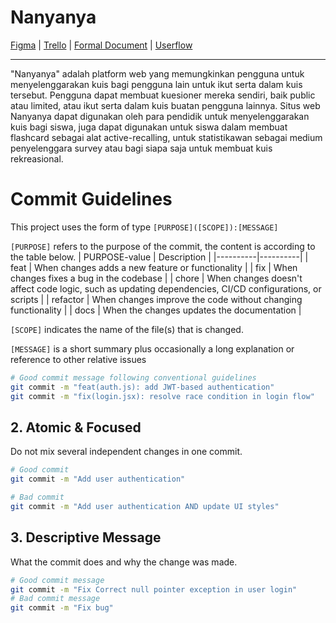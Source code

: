 # Nanyanya
[Figma](https://www.figma.com/design/xDqzNQ8XAzME0slYTKwjUX/Nanyanya?node-id=0-1&t=ghXLgpj0SrmOVM7J-1) | [Trello](https://trello.com/invite/b/67b9cc3e0671324c1df80e00/ATTI460712c925907d89575f66e77d5ff5a1AAA45DFA/rpl-kelompok-5) | [Formal Document](https://docs.google.com/document/d/1iB67vTSJZnU37vcEuYlXQ_PPENWRjMf1C7oUduMxCSw/edit?tab=t.0) | [Userflow](https://app.diagrams.net/#Hagw2005%2Fnanyanya%2Fmain%2Fuserflow.drawio#%7B%22pageId%22%3A%22C5RBs43oDa-KdzZeNtuy%22%7D)
___
"Nanyanya" adalah platform web yang memungkinkan pengguna untuk menyelenggarakan kuis bagi pengguna lain untuk ikut serta dalam kuis tersebut. Pengguna dapat membuat kuesioner mereka sendiri, baik public atau limited, atau ikut serta dalam kuis buatan pengguna lainnya. Situs web Nanyanya dapat digunakan oleh para pendidik untuk menyelenggarakan kuis bagi siswa, juga dapat digunakan untuk siswa dalam membuat flashcard sebagai alat active-recalling, untuk statistikawan sebagai medium penyelenggara survey  atau bagi siapa saja untuk membuat kuis rekreasional.

# Commit Guidelines
This project uses the form of type `[PURPOSE]([SCOPE]):[MESSAGE]`

`[PURPOSE]` refers to the purpose of the commit, the content is according to the table below.
| PURPOSE-value | Description |
|----------|----------|
| feat   | When changes adds a new feature or functionality   |
| fix   | When changes fixes a bug in the codebase   |
| chore   | When changes doesn't affect code logic, such as updating dependencies, CI/CD configurations, or scripts   |
| refactor   | When changes improve the code without changing functionality   |
| docs   | When the changes updates the documentation   |

`[SCOPE]` indicates the name of the file(s) that is changed.

`[MESSAGE]` is a short summary plus occasionally a long explanation or reference to other relative issues
```bash
# Good commit message following conventional guidelines
git commit -m "feat(auth.js): add JWT-based authentication"
git commit -m "fix(login.jsx): resolve race condition in login flow"
```

## 2. Atomic & Focused
Do not mix several independent changes in one commit.
```bash
# Good commit
git commit -m "Add user authentication"

# Bad commit
git commit -m "Add user authentication AND update UI styles"
```

## 3. Descriptive Message
What the commit does and why the change was made.
```bash
# Good commit message
git commit -m "Fix Correct null pointer exception in user login"
# Bad commit message
git commit -m "Fix bug"
```
